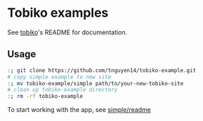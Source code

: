 # Tobiko examples

See [tobiko](http://github.com/tnguyen14/tobiko)'s README for documentation.

## Usage

```sh
:; git clone https://github.com/tnguyen14/tobiko-example.git
# copy simple example to new site
:; mv tobiko-example/simple path/to/your-new-tobiko-site
# clean up tobiko-example directory
:; rm -rf tobiko-example
```

To start working with the app, see [simple/readme](simple/README.md)
